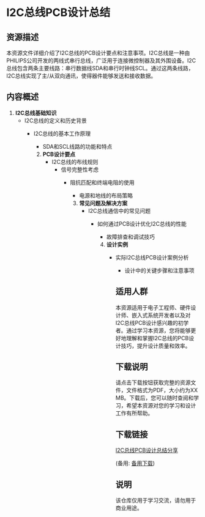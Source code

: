 # I2C总线PCB设计总结

## 资源描述

本资源文件详细介绍了I2C总线的PCB设计要点和注意事项。I2C总线是一种由PHILIPS公司开发的两线式串行总线，广泛用于连接微控制器及其外围设备。I2C总线包含两条主要线路：串行数据线SDA和串行时钟线SCL。通过这两条线路，I2C总线实现了主/从双向通讯，使得器件能够发送和接收数据。

## 内容概述

1. **I2C总线基础知识**
   - I2C总线的定义和历史背景
      - I2C总线的基本工作原理
         - SDA和SCL线路的功能和特点

         2. **PCB设计要点**
            - I2C总线的布线规则
               - 信号完整性考虑
                  - 阻抗匹配和终端电阻的使用
                     - 电源和地线的布局策略

                     3. **常见问题及解决方案**
                        - I2C总线通信中的常见问题
                           - 如何通过PCB设计优化I2C总线的性能
                              - 故障排查和调试技巧

                              4. **设计实例**
                                 - 实际I2C总线PCB设计案例分析
                                    - 设计中的关键步骤和注意事项

                                    ## 适用人群

                                    本资源适用于电子工程师、硬件设计师、嵌入式系统开发者以及对I2C总线PCB设计感兴趣的初学者。通过学习本资源，您将能够更好地理解和掌握I2C总线的PCB设计技巧，提升设计质量和效率。

                                    ## 下载说明

                                    请点击下载按钮获取完整的资源文件，文件格式为PDF，大小约为XX MB。下载后，您可以随时查阅和学习，希望本资源对您的学习和设计工作有所帮助。

                                    ## 下载链接
                                    [I2C总线PCB设计总结分享](https://pan.quark.cn/s/91137370f867) 

                                    (备用: [备用下载](https://pan.baidu.com/s/13o3V0MeZMxJ9k_1rE03PyQ?pwd=1234))

                                    ## 说明

                                    该仓库仅用于学习交流，请勿用于商业用途。
